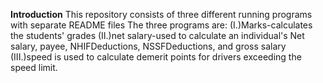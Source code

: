 **Introduction**
This repository consists of three different running programs with separate README files 
The three programs are:
(I.)Marks-calculates the students' grades 
(II.)net salary-used to calculate an individual's Net salary, payee, NHIFDeductions, NSSFDeductions, and gross salary
(III.)speed is used to calculate demerit points for drivers exceeding the speed limit.
